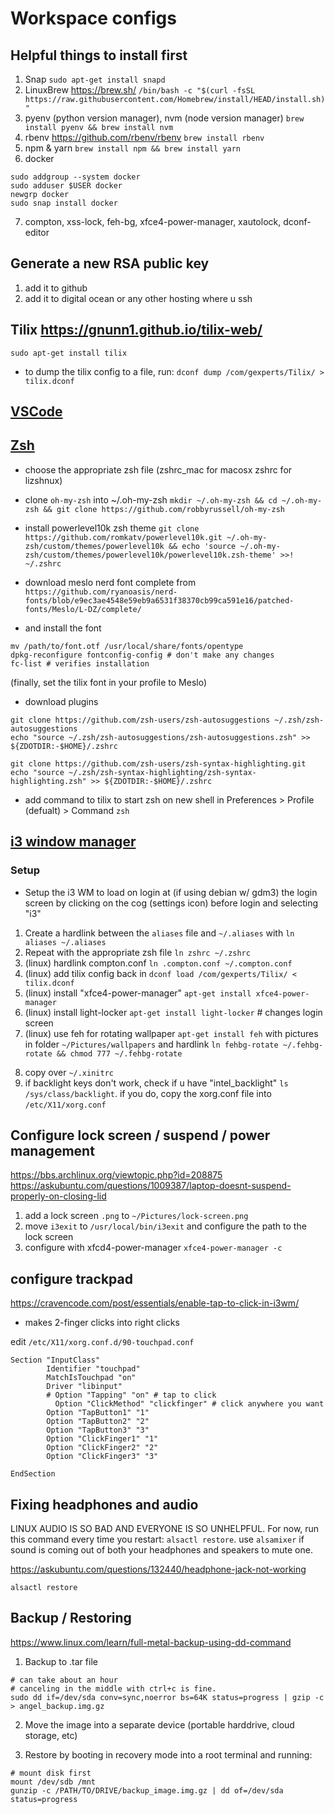 # Workspace configs

## Helpful things to install first

1. Snap `sudo apt-get install snapd`
2. LinuxBrew https://brew.sh/ `/bin/bash -c "$(curl -fsSL https://raw.githubusercontent.com/Homebrew/install/HEAD/install.sh)"`
3. pyenv (python version manager), nvm (node version manager) `brew install pyenv && brew install nvm`
4. rbenv https://github.com/rbenv/rbenv `brew install rbenv`
5. npm & yarn `brew install npm && brew install yarn`
6. docker

```
sudo addgroup --system docker
sudo adduser $USER docker
newgrp docker
sudo snap install docker
```

7. compton, xss-lock, feh-bg, xfce4-power-manager, xautolock, dconf-editor

## Generate a new RSA public key

1. add it to github
2. add it to digital ocean or any other hosting where u ssh

## Tilix https://gnunn1.github.io/tilix-web/

```
sudo apt-get install tilix
```

- to dump the tilix config to a file, run: `dconf dump /com/gexperts/Tilix/ > tilix.dconf`

## [VSCode](./vscode/)

## [Zsh](./zsh)

- choose the appropriate zsh file (zshrc_mac for macosx zshrc for lizshnux)
- clone `oh-my-zsh` into ~/.oh-my-zsh `mkdir ~/.oh-my-zsh && cd ~/.oh-my-zsh && git clone https://github.com/robbyrussell/oh-my-zsh`

- install powerlevel10k zsh theme `git clone https://github.com/romkatv/powerlevel10k.git ~/.oh-my-zsh/custom/themes/powerlevel10k && echo 'source ~/.oh-my-zsh/custom/themes/powerlevel10k/powerlevel10k.zsh-theme' >>! ~/.zshrc`

- download meslo nerd font complete from `https://github.com/ryanoasis/nerd-fonts/blob/e9ec3ae4548e59eb9a6531f38370cb99ca591e16/patched-fonts/Meslo/L-DZ/complete/`

- and install the font

```
mv /path/to/font.otf /usr/local/share/fonts/opentype
dpkg-reconfigure fontconfig-config # don't make any changes
fc-list # verifies installation
```

(finally, set the tilix font in your profile to Meslo)

- download plugins

```
git clone https://github.com/zsh-users/zsh-autosuggestions ~/.zsh/zsh-autosuggestions
echo "source ~/.zsh/zsh-autosuggestions/zsh-autosuggestions.zsh" >> ${ZDOTDIR:-$HOME}/.zshrc
```

```
git clone https://github.com/zsh-users/zsh-syntax-highlighting.git
echo "source ~/.zsh/zsh-syntax-highlighting/zsh-syntax-highlighting.zsh" >> ${ZDOTDIR:-$HOME}/.zshrc
```

- add command to tilix to start zsh on new shell in Preferences > Profile (defualt) > Command `zsh`

## [i3 window manager](./i3)

### Setup

- Setup the i3 WM to load on login at (if using debian w/ gdm3) the login screen by clicking on the cog (settings icon) before login and selecting "i3"

1. Create a hardlink between the `aliases` file and `~/.aliases` with `ln aliases ~/.aliases`
2. Repeat with the appropriate zsh file `ln zshrc ~/.zshrc`
3. (linux) hardlink compton.conf `ln .compton.conf ~/.compton.conf`
4. (linux) add tilix config back in `dconf load /com/gexperts/Tilix/ < tilix.dconf`
5. (linux) install "xfce4-power-manager" `apt-get install xfce4-power-manager`
6. (linux) install light-locker `apt-get install light-locker` # changes login screen
7. (linux) use feh for rotating wallpaper `apt-get install feh` with pictures in folder `~/Pictures/wallpapers` and hardlink `ln fehbg-rotate ~/.fehbg-rotate && chmod 777 ~/.fehbg-rotate`
<!-- 8. (linux) add `00_refresh_screen_on_thaw` script to `/etc/pm/sleep.d` -->
8. copy over `~/.xinitrc`
9. if backlight keys don't work, check if u have "intel_backlight" `ls /sys/class/backlight`. if you do, copy the xorg.conf file into `/etc/X11/xorg.conf`

## Configure lock screen / suspend / power management

https://bbs.archlinux.org/viewtopic.php?id=208875
https://askubuntu.com/questions/1009387/laptop-doesnt-suspend-properly-on-closing-lid

1. add a lock screen `.png` to `~/Pictures/lock-screen.png`
2. move `i3exit` to `/usr/local/bin/i3exit` and configure the path to the lock screen
3. configure with xfcd4-power-manager `xfce4-power-manager -c`

## configure trackpad

https://cravencode.com/post/essentials/enable-tap-to-click-in-i3wm/

- makes 2-finger clicks into right clicks

edit `/etc/X11/xorg.conf.d/90-touchpad.conf`

```
Section "InputClass"
        Identifier "touchpad"
        MatchIsTouchpad "on"
        Driver "libinput"
        # Option "Tapping" "on" # tap to click
	      Option "ClickMethod" "clickfinger" # click anywhere you want
        Option "TapButton1" "1"
        Option "TapButton2" "2"
        Option "TapButton3" "3"
        Option "ClickFinger1" "1"
        Option "ClickFinger2" "2"
        Option "ClickFinger3" "3"

EndSection

```

## Fixing headphones and audio

LINUX AUDIO IS SO BAD AND EVERYONE IS SO UNHELPFUL. For now, run this command every time you restart: `alsactl restore`. use `alsamixer` if sound is coming out of both your headphones and speakers to mute one.

https://askubuntu.com/questions/132440/headphone-jack-not-working

```
alsactl restore
```

## Backup / Restoring

https://www.linux.com/learn/full-metal-backup-using-dd-command

1. Backup to .tar file

```
# can take about an hour
# canceling in the middle with ctrl+c is fine.
sudo dd if=/dev/sda conv=sync,noerror bs=64K status=progress | gzip -c  > angel_backup.img.gz

```

2. Move the image into a separate device (portable harddrive, cloud storage, etc)

3. Restore by booting in recovery mode into a root terminal and running:

```
# mount disk first
mount /dev/sdb /mnt
gunzip -c /PATH/TO/DRIVE/backup_image.img.gz | dd of=/dev/sda status=progress

```
